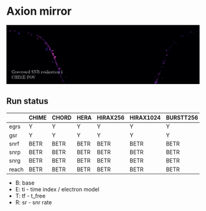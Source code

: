 # Axion mirror

![](outputs/graveyard_samples.gif)

## Run status
|       | CHIME | CHORD | HERA  | HIRAX256 | HIRAX1024 | BURSTT256 | BURSTT2048 |
|-------|-------|-------|-------|----------|-----------|-----------|------------|
| egrs  |   Y   |   Y   |   Y   |    Y     |     Y     |     Y     |     Y      |
| gsr   |   Y   |   Y   |   Y   |    Y     |     Y     |     Y     |     Y      |
| snrf  | BETR  | BETR  | BETR  |   BETR   |   BETR    |   BETR    |   BETR     |
| snrp  | BETR  | BETR  | BETR  |   BETR   |   BETR    |   BETR    |   BETR     |
| snrg  | BETR  | BETR  | BETR  |   BETR   |   BETR    |   BETR    |   BETR     |
| reach | BETR  | BETR  | BETR  |   BETR   |   BETR    |   BETR    |   BETR     |

- B: base
- E: ti - time index / electron model
- T: tf - t_free
- R: sr - snr rate
